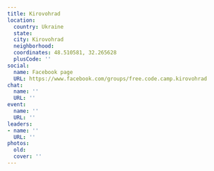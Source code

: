 ```yaml
---
title: Kirovohrad
location:
  country: Ukraine
  state: 
  city: Kirovohrad
  neighborhood: 
  coordinates: 48.510581, 32.265628
  plusCode: ''
social:
  name: Facebook page
  URL: https://www.facebook.com/groups/free.code.camp.kirovohrad
chat:
  name: ''
  URL: ''
event:
  name: ''
  URL: ''
leaders:
- name: ''
  URL: ''
photos:
  old: 
  cover: ''
---
```


